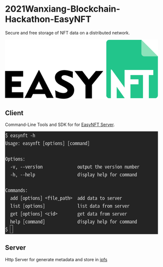 # 2021Wanxiang-Blockchain-Hackathon-EasyNFT
Secure and free storage of NFT data on a distributed network.

![logo](.github/images/logo.jpeg)

## Client ##
Command-Line Tools and SDK for for [EasyNFT Server](./server/README.md).

![logo](.github/images/command-line.png)

## Server ##
Http Server for generate metadata and store in [ipfs](https://ipfs.io/)
